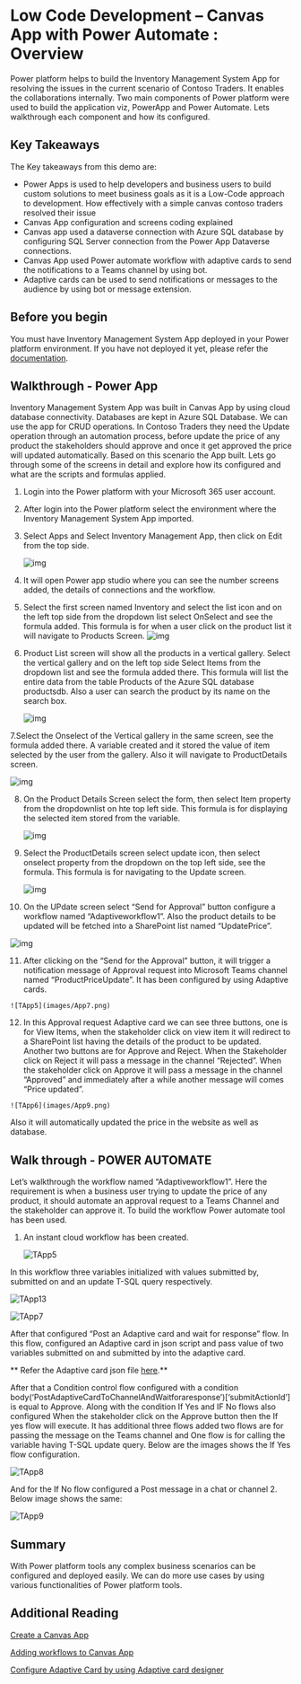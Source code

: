 # Low Code Development – Canvas App with Power Automate : Overview

Power platform helps to build the Inventory Management System App for resolving the issues in the current scenario of Contoso Traders. It enables the collaborations internally. Two main components of Power platform were used to build the application viz, PowerApp and Power Automate. Lets walkthrough each component and how its configured. 

## Key Takeaways

The Key takeaways from this demo are: 

* Power Apps is used to help developers and business users to build custom solutions to meet business goals as it is a Low-Code approach to development. How effectively with a simple canvas contoso traders resolved their issue
* Canvas App configuration and screens coding explained
* Canvas app used a dataverse connection with Azure SQL database by configuring SQL Server connection from the Power App Dataverse connections.
* Canvas App used Power automate workflow with adaptive cards to send the notifications to a Teams channel by using bot.
* Adaptive cards can be used to send notifications or messages to the audience by using bot or message extension.

## Before you begin

You must have Inventory Management System App deployed in your Power platform environment. If you have not deployed it yet, please refer the [documentation](https://github.com/seenakhan/ContosoTraders/blob/main/docs/Inventory-power-app-deployment-guide.md).

## Walkthrough - Power App 

Inventory Management System App was built in Canvas App by using cloud database connectivity. Databases are kept in Azure SQL Database. We can use the app for CRUD operations. In Contoso Traders they need the Update operation through an automation process, before update the price of any product the stakeholders should approve and once it get approved the price will updated automatically. Based on this scenario the App built. Lets go through some of the screens in detail and explore how its configured and what are the scripts and formulas applied.    
  
      
1. Login into the Power platform with your Microsoft 365 user account. 

2. After login into the Power platform select the environment where the Inventory Management System App imported.

3. Select Apps and Select Inventory Management App, then click on Edit from the top side.

   ![img](images/TApp1.png)

4. It will open Power app studio where you can see the number screens added,  the details of connections and the workflow.

5. Select the first screen named Inventory and select the list icon and on the left top side from the dropdown list select OnSelect and see the formula added. This formula is for when a user click on the product list it will navigate to Products Screen. 
   ![img](images/TApp2.png)


6. Product List screen will show all the products in a vertical gallery. Select the vertical gallery and on the left top side Select Items from the dropdown list and see the formula added there. This formula will list the entire data from the table Products of the Azure SQL database productsdb. Also a user can search the product by its name on the search box.

   ![img](images/NApp1.png)

7.Select the Onselect of the Vertical gallery in the same screen, see the formula added there. A variable created and it stored the value of item selected by the user from the gallery. Also it will navigate to ProductDetails screen.

   ![img](images/NApp2.png)   
  
8. On the Product Details Screen select the form, then select Item property from the dropdownlist on hte top left side. This formula is for displaying the selected item stored from the variable.

   ![img](images/Napp4.png)


9. Select the ProductDetails screen select update icon, then select onselect property from the dropdown on the top left side, see the formula. This formula is for navigating to the Update screen. 
   
   ![img](images/NApp3.png)

      
10. On the UPdate screen select “Send for Approval” button configure a workflow named “Adaptiveworkflow1”. Also the product details to be updated will be fetched into a SharePoint list named “UpdatePrice”.
       
   ![img](images/NApp5.png)
    
       
 11. After clicking on the “Send for the Approval” button, it will trigger a notification message of Approval request into Microsoft Teams channel named “ProductPriceUpdate”. It has been configured by using Adaptive cards.

    ![TApp5](images/App7.png)       
  
       
 12. In this Approval request Adaptive card we can see three buttons, one is for View Items, when the stakeholder click on view item it will redirect to a SharePoint list having the details of the product to be updated. Another two buttons are for Approve and Reject. When the Stakeholder click on Reject it will pass a message in the channel “Rejected”. When the stakeholder click on Approve it will pass a message in the channel “Approved” and immediately after a while another message will comes “Price updated”.
       
    ![TApp6](images/App9.png)
       
 Also it will automatically updated the price in the website as well as database.

## Walk through - POWER AUTOMATE

Let’s walkthrough the workflow named “Adaptiveworkflow1”. Here the requirement is when a business user trying to update the price of any product, it should automate an approval request to a Teams Channel and the stakeholder can approve it. To build the workflow Power automate tool has been used.

1. An instant cloud workflow has been created.

   ![TApp5](images/TApp5.png)
        
In this workflow three variables initialized with values submitted by, submitted on and an update T-SQL query respectively.
           
   ![TApp13](images/TApp6.png)
   
   ![TApp7](images/TApp7.png)
        
After that configured “Post an Adaptive card and wait for response” flow. In this flow, configured an Adaptive card in json script and pass value of two variables submitted on and submitted by into the adaptive card. 

** Refer the Adaptive card json file [here](https://github.com/seenakhan/ContosoTraders/blob/main/iac/Adaptivecard.json).** 

After that a Condition control flow configured with a condition body(‘PostAdaptiveCardToChannelAndWaitforaresponse’)[‘submitActionId’] is equal to Approve. Along with the condition If Yes and IF No flows also configured When the stakeholder click on the Approve button then the If yes flow will execute. It has additional three flows added two flows are for passing the message on the Teams channel and One flow is for calling the variable having T-SQL update query. Below are the images shows the If Yes flow configuration.

    
  ![TApp8](images/TApp8.png)
    
And for the If No flow configured a Post message in a chat or channel 2. Below image shows the same:

   ![TApp9](images/TApp9.png)

## Summary

With Power platform tools any complex business scenarios can be configured and deployed easily. We can do more use cases by using various functionalities of Power platform tools.

## Additional Reading

[Create a Canvas App](https://learn.microsoft.com/en-us/power-apps/maker/canvas-apps/get-started-test-drive)

[Adding workflows to Canvas App
](https://learn.microsoft.com/en-us/power-apps/maker/canvas-apps/using-logic-flows)

[Configure Adaptive Card by using Adaptive card designer](https://adaptivecards.io/designer/)
      
      
      
